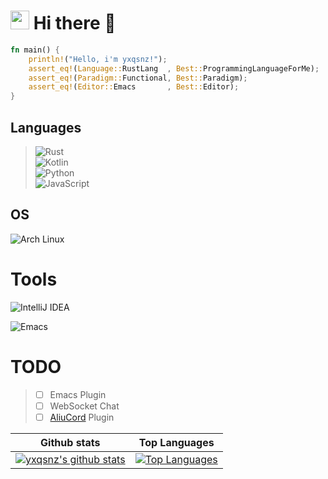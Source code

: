 
# <img src="https://cdn.discordapp.com/emojis/783542677891317780.gif" height="30" height="30">  Hi there 👋


```rust
fn main() {
    println!("Hello, i'm yxqsnz!");
    assert_eq!(Language::RustLang  , Best::ProgrammingLanguageForMe); 
    assert_eq!(Paradigm::Functional, Best::Paradigm);
    assert_eq!(Editor::Emacs       , Best::Editor);
}
```

## Languages

> ![Rust](https://img.shields.io/badge/rust-%23000000.svg?&style=for-the-badge&logo=rust&logoColor=white) \
> ![Kotlin](https://img.shields.io/badge/kotlin-%230095D5.svg?&style=for-the-badge&logo=kotlin&logoColor=white) \
> ![Python](https://img.shields.io/badge/Python-ffcc3b?style=for-the-badge&logo=python) \
> ![JavaScript](https://img.shields.io/badge/Javascript-000?style=for-the-badge&logo=javascript)

## OS
 ![Arch Linux](https://img.shields.io/badge/I_Use_Arch_BTW-5593e0?style=for-the-badge&logo=archlinux&logoColor=white)
# Tools
 <img alt="IntelliJ IDEA" src="https://img.shields.io/badge/IntelliJ%20IDEA-000000.svg?style=for-the-badge&logo=intellij-idea&logoColor=white"/>
 
 ![Emacs](https://img.shields.io/badge/Emacs-%237F5AB6.svg?&style=for-the-badge&logo=gnu-emacs&logoColor=white)
 
# TODO
> - [ ] Emacs Plugin 
> - [ ] WebSocket Chat
> - [ ] [AliuCord](https://github.com/Aliucord/Aliucord) Plugin

| Github stats | Top Languages |
| ----------- | ----------- |
| [![yxqsnz's github stats](https://github-readme-stats.vercel.app/api?username=yxqsnz&show_icons=true&theme=onedark&count_private=true)](https://github.com/anuraghazra/github-readme-stats) | [![Top Languages](https://github-readme-stats.vercel.app/api/top-langs/?username=yxqsnz&langs_count=20&theme=onedark&layout=compact)](https://github.com/anuraghazra/github-readme-stats) |




